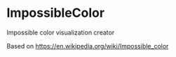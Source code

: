 # ImpossibleColor

Impossible color visualization creator

Based on https://en.wikipedia.org/wiki/Impossible_color